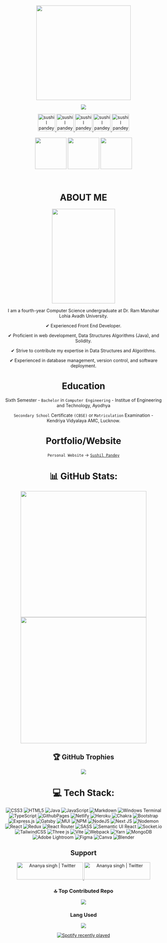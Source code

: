 
<!--- header image --->


<div align="center">
  
<p align="left">
  <img alt="" style="{max-height: 0px}" src="https://github.com/codERSunny812/codERSunny812/assets/95053082/0195c8c6-15e5-451c-ae1f-1a58a00cfd14">
</p>



<!--- portfolio launch image --->
  
<a href="https://scintillating-salmiakki-2aaa81.netlify.app/">
  
  <img height="300" src="https://user-images.githubusercontent.com/60597290/151966205-54a50cb6-2401-49bc-992c-dd926c8ecd09.svg"/>
  
  ![](https://komarev.com/ghpvc/?username=codersunny812&color=blueviolet&label=Profile+Views)
  
</a>


<!--- social media icons, you can find them in the assets directory of this repo --->
  
<a href="https://twitter.com/codeerasunny" target="_blank">
    <img height="55" alt="sushil pandey  | Twitter" src="https://user-images.githubusercontent.com/60597290/152035696-80cad2ec-b4dd-4552-88e6-b6b466124f5b.png" />
</a>  
  
<a href="https://www.youtube.com/@sunnyvlogs812" target="_blank">
    <img height="55" alt="sushil pandey  | Youtube" src="https://user-images.githubusercontent.com/60597290/152035929-b7f75d38-e1c2-4325-a97e-7b934b8534e2.png" />
</a>  
  
<a href="https://www.linkedin.com/in/sushil-pandey-8ab638209/" target="_blank">
  <img height="55" alt="sushil pandey | LinkedIn"  src="https://user-images.githubusercontent.com/60597290/152035581-a7c6c0c3-65c3-4160-89c0-e90ddc1e8d4e.png"/>
</a> 
  
<a href="https://stackoverflow.com/users/19096308/sunny" target="_blank">
  <img height="55" alt="sushil pandey  | StackOverFlow" src="https://user-images.githubusercontent.com/60597290/152035786-d00aa1c3-56af-4d45-8a3c-15846d1a123d.png" />
</a>
  
<a href="https://www.instagram.com/@theamiable_sunny/" target="_blank">
  <img height="55" alt="sushil pandey | Instagram"  src="https://user-images.githubusercontent.com/60597290/152036063-21242e52-af65-4a33-af5d-790466244407.png" />
</a>

  
<!--- a bit of vertical space & languages text --->
  
<div>&nbsp;</div>





<!--- language icons --->


  

<img height="100" src="https://github.com/codERSunny812/codERSunny812/assets/95053082/f072a5cf-bcf8-435c-8ec2-0ea36cf3a30e" />
<img height="100" src="https://github.com/codERSunny812/codERSunny812/assets/95053082/5ed616a4-b402-42ab-9a49-b015619b4793" />
<img height="100" src="https://github.com/codERSunny812/codERSunny812/assets/95053082/e43f5667-b82b-49d0-a806-de177f228569" />


&nbsp;
<h1 align="center">
  ABOUT ME
</h1>



<img width="200" height="300" src="https://github.com/codERSunny812/codERSunny812/assets/95053082/f3ee2821-c5fa-4a13-a8fe-7fd7d4919c07" />

I am a fourth-year Computer Science undergraduate at Dr. Ram Manohar Lohia Avadh University.

✔ Experienced Front End Developer.

✔ Proficient in web development, Data Structures Algorithms (Java), and Solidity.

✔ Strive to contribute my expertise in Data Structures and Algorithms.

✔ Experienced in database management, version control, and software deployment.


<!--- Education --->  
  
<h1 align="center">
    Education 
    </h2>

  Sixth Semester - `Bachelor` in `Computer Engineering` - Institue of Engineering and Technology, Ayodhya
  
  `Secondary School` Certificate `(CBSE)` or `Matriculation` Examination - Kendriya Vidyalaya AMC, Lucknow.


  
<h1 align="center">
    Portfolio/Website
    </h2>
  

   `Personal Website` -> <a href="https://scintillating-salmiakki-2aaa81.netlify.app/" target="_blank">`Sushil Pandey`</a>

   # 📊 GitHub Stats:
  
 <p align="center">

<img width="400px" src="https://github-readme-stats.vercel.app/api?username=codERSunny812&theme=jolly&hide_border=false&include_all_commits=false&count_private=false" /> 
  <img width="400px" src="https://github-readme-streak-stats.herokuapp.com/?user=codERSunny812&theme=jolly&hide_border=false" />

</p>






## 🏆 GitHub Trophies
![](https://github-profile-trophy.vercel.app/?username=codersunny812&theme=dracula&no-frame=false&no-bg=true&margin-w=4)

<!--- Github snack contribution graph --->
  



# 💻 Tech Stack:
![CSS3](https://img.shields.io/badge/css3-%231572B6.svg?style=for-the-badge&logo=css3&logoColor=white) ![HTML5](https://img.shields.io/badge/html5-%23E34F26.svg?style=for-the-badge&logo=html5&logoColor=white) ![Java](https://img.shields.io/badge/java-%23ED8B00.svg?style=for-the-badge&logo=openjdk&logoColor=white) ![JavaScript](https://img.shields.io/badge/javascript-%23323330.svg?style=for-the-badge&logo=javascript&logoColor=%23F7DF1E) ![Markdown](https://img.shields.io/badge/markdown-%23000000.svg?style=for-the-badge&logo=markdown&logoColor=white) ![Windows Terminal](https://img.shields.io/badge/Windows%20Terminal-%234D4D4D.svg?style=for-the-badge&logo=windows-terminal&logoColor=white) ![TypeScript](https://img.shields.io/badge/typescript-%23007ACC.svg?style=for-the-badge&logo=typescript&logoColor=white) ![GithubPages](https://img.shields.io/badge/github%20pages-121013?style=for-the-badge&logo=github&logoColor=white) ![Netlify](https://img.shields.io/badge/netlify-%23000000.svg?style=for-the-badge&logo=netlify&logoColor=#00C7B7) ![Heroku](https://img.shields.io/badge/heroku-%23430098.svg?style=for-the-badge&logo=heroku&logoColor=white) ![Chakra](https://img.shields.io/badge/chakra-%234ED1C5.svg?style=for-the-badge&logo=chakraui&logoColor=white) ![Bootstrap](https://img.shields.io/badge/bootstrap-%238511FA.svg?style=for-the-badge&logo=bootstrap&logoColor=white) ![Express.js](https://img.shields.io/badge/express.js-%23404d59.svg?style=for-the-badge&logo=express&logoColor=%2361DAFB) ![Gatsby](https://img.shields.io/badge/Gatsby-%23663399.svg?style=for-the-badge&logo=gatsby&logoColor=white) ![MUI](https://img.shields.io/badge/MUI-%230081CB.svg?style=for-the-badge&logo=mui&logoColor=white) ![NPM](https://img.shields.io/badge/NPM-%23CB3837.svg?style=for-the-badge&logo=npm&logoColor=white) ![NodeJS](https://img.shields.io/badge/node.js-6DA55F?style=for-the-badge&logo=node.js&logoColor=white) ![Next JS](https://img.shields.io/badge/Next-black?style=for-the-badge&logo=next.js&logoColor=white) ![Nodemon](https://img.shields.io/badge/NODEMON-%23323330.svg?style=for-the-badge&logo=nodemon&logoColor=%BBDEAD) ![React](https://img.shields.io/badge/react-%2320232a.svg?style=for-the-badge&logo=react&logoColor=%2361DAFB) ![Redux](https://img.shields.io/badge/redux-%23593d88.svg?style=for-the-badge&logo=redux&logoColor=white)  ![React Router](https://img.shields.io/badge/React_Router-CA4245?style=for-the-badge&logo=react-router&logoColor=white) ![SASS](https://img.shields.io/badge/SASS-hotpink.svg?style=for-the-badge&logo=SASS&logoColor=white) ![Semantic UI React](https://img.shields.io/badge/Semantic%20UI%20React-%2335BDB2.svg?style=for-the-badge&logo=SemanticUIReact&logoColor=white) ![Socket.io](https://img.shields.io/badge/Socket.io-black?style=for-the-badge&logo=socket.io&badgeColor=010101) ![TailwindCSS](https://img.shields.io/badge/tailwindcss-%2338B2AC.svg?style=for-the-badge&logo=tailwind-css&logoColor=white) ![Three js](https://img.shields.io/badge/threejs-black?style=for-the-badge&logo=three.js&logoColor=white) ![Vite](https://img.shields.io/badge/vite-%23646CFF.svg?style=for-the-badge&logo=vite&logoColor=white)  ![Webpack](https://img.shields.io/badge/webpack-%238DD6F9.svg?style=for-the-badge&logo=webpack&logoColor=black) ![Yarn](https://img.shields.io/badge/yarn-%232C8EBB.svg?style=for-the-badge&logo=yarn&logoColor=white) ![MongoDB](https://img.shields.io/badge/MongoDB-%234ea94b.svg?style=for-the-badge&logo=mongodb&logoColor=white) ![Adobe Lightroom](https://img.shields.io/badge/Adobe%20Lightroom-31A8FF.svg?style=for-the-badge&logo=Adobe%20Lightroom&logoColor=white) ![Figma](https://img.shields.io/badge/figma-%23F24E1E.svg?style=for-the-badge&logo=figma&logoColor=white) ![Canva](https://img.shields.io/badge/Canva-%2300C4CC.svg?style=for-the-badge&logo=Canva&logoColor=white)  ![Blender](https://img.shields.io/badge/blender-%23F5792A.svg?style=for-the-badge&logo=blender&logoColor=white)




## Support
<a href="https://www.buymeacoffee.com/codERSunny">
    <img height="55" width="210" alt="Ananya singh | Twitter" src="https://cdn.buymeacoffee.com/buttons/v2/default-yellow.png" />
</a> 
<a href="https://ko-fi.com/codersunny">
    <img height="55" width="210" alt="Ananya singh | Twitter" src="https://cdn.ko-fi.com/cdn/kofi3.png?v=3" />
</a>


### 🔝 Top Contributed Repo
![](https://github-contributor-stats.vercel.app/api?username=codersunny812&limit=5&theme=dracula&combine_all_yearly_contributions=true)




### Lang Used
 <p><img align="center" src="https://github-readme-stats.vercel.app/api/top-langs/?username=codersunny812&langs_count=8&theme=jolly&hide_border=false&include_all_commits=false&count_private=false" /></p>



<div align="center">
  <a href="https://open.spotify.com/user/lu57g0xcnkmvwknegbr4gsfe6">
    <img src="https://spotify-recently-played-readme.vercel.app/api?user=lu57g0xcnkmvwknegbr4gsfe6&count=5&unique=true" alt="Spotify recently played"  />
  </a>
</div>



